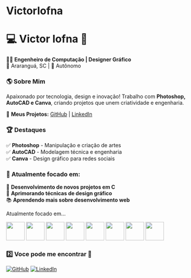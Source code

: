 # VictorIofna 
# 💻 Victor Iofna 🚀  

👨‍🎓 **Engenheiro de Computação | Designer Gráfico**  
📍 Araranguá, SC | 🔧 Autônomo  

### 🌎 Sobre Mim  
Apaixonado por tecnologia, design e inovação! Trabalho com **Photoshop, AutoCAD e Canva**, criando projetos que unem criatividade e engenharia.  

🔗 **Meus Projetos:** [GitHub](https://github.com/seuusuario) | [LinkedIn](https://linkedin.com/in/seuusuario)  

### 🏆 Destaques  
✅ **Photoshop** - Manipulação e criação de artes  
✅ **AutoCAD** - Modelagem técnica e engenharia  
✅ **Canva** - Design gráfico para redes sociais  

### 🎯 Atualmente focado em:
🚀 **Desenvolvimento de novos projetos em C**  
🎨 **Aprimorando técnicas de design gráfico**  
📚 **Aprendendo mais sobre desenvolvimento web**  


<div>
  <p>Atualmente focado em...</p>
  <img width="50" height= "50" src="https://cdn.jsdelivr.net/gh/devicons/devicon@latest/icons/threedsmax/threedsmax-original.svg" />
<img width="50" height= "50" src="https://cdn.jsdelivr.net/gh/devicons/devicon@latest/icons/threedsmax/threedsmax-original.svg" />
<img width="50" height= "50" src="https://cdn.jsdelivr.net/gh/devicons/devicon@latest/icons/threedsmax/threedsmax-original.svg" />   
<img width="50" height= "50" src="https://cdn.jsdelivr.net/gh/devicons/devicon@latest/icons/threedsmax/threedsmax-original.svg" />
<img width="50" height= "50" src="https://cdn.jsdelivr.net/gh/devicons/devicon@latest/icons/threedsmax/threedsmax-original.svg" />
<img width="50" height= "50" src="https://cdn.jsdelivr.net/gh/devicons/devicon@latest/icons/threedsmax/threedsmax-original.svg" />
<img width="50" height= "50" src="https://cdn.jsdelivr.net/gh/devicons/devicon@latest/icons/threedsmax/threedsmax-original.svg" />        
<img width="50" height= "50" src="https://cdn.jsdelivr.net/gh/devicons/devicon@latest/icons/threedsmax/threedsmax-original.svg" /> 
</div> 

### **2️⃣ Voce pode me encontrar** 🎨  
[![GitHub](https://img.shields.io/badge/GitHub-Profile-blue?style=for-the-badge&logo=github)](https://github.com/seuusuario)
[![LinkedIn](https://img.shields.io/badge/LinkedIn-Conectar-blue?style=for-the-badge&logo=linkedin)](https://linkedin.com/in/seuusuario)

